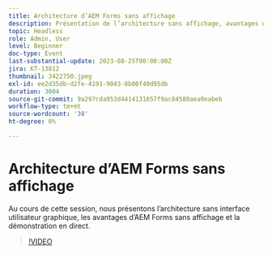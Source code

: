 ```yaml
---
title: Architecture d’AEM Forms sans affichage
description: Présentation de l’architecture sans affichage, avantages d’AEM Forms sans affichage et démonstration en direct.
topic: Headless
role: Admin, User
level: Beginner
doc-type: Event
last-substantial-update: 2023-08-25T00:00:00Z
jira: KT-13812
thumbnail: 3422750.jpeg
exl-id: ee2d35db-d2fe-4191-9043-8b00f49d95db
duration: 3004
source-git-commit: 9a297cda953d4414131657f9ac84580aea0eabeb
workflow-type: tm+mt
source-wordcount: '38'
ht-degree: 0%

---
```


# Architecture d’AEM Forms sans affichage

Au cours de cette session, nous présentons l’architecture sans interface utilisateur graphique, les avantages d’AEM Forms sans affichage et la démonstration en direct.

>[!VIDEO](https://video.tv.adobe.com/v/3422750/?learn=on)
